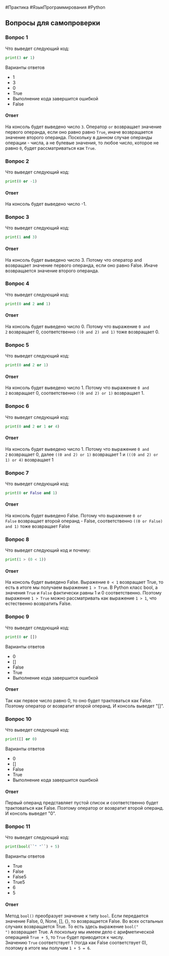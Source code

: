 #Практика #ЯзыкПрограммирования #Python 
## Вопросы для самопроверки

### Вопрос 1

Что выведет следующий код:

```python	
print(3 or 1)
```

Варианты ответов

- 1
- 3
- 0
- True
- Выполнение кода завершится ошибкой
- False

#### Ответ

На консоль будет выведено число `3`. Оператор `or` возвращает значение первого операнда, если оно равно равно `True`, иначе возвращается значение второго операнда. Поскольку в данном случае операнды операции - числа, а не булевые значения, то любое число, которое не равно `0`, будет рассматриваться как `True`.


### Вопрос 2

Что выведет следующий код:
 
```python
print(0 or -1) 
```

#### Ответ

На консоль будет выведено число -1.


### Вопрос 3

Что выведет следующий код:

```python
print(1 and 3)
```

#### Ответ

На консоль будет выведено число 3. Потому что оператор and возвращает значение первого операнда, если оно равно False. Иначе возвращается значение второго операнда.


### Вопрос 4

Что выведет следующий код:

```python
print(0 and 2 and 1)
```

#### Ответ 

На консоль будет выведено число 0. Потому что выражение `0 and 2` возвращает 0, соответственно `((0 and 2) and 1)` тоже возвращает 0.


### Вопрос 5

Что выведет следующий код:

```python
print(0 and 2 or 1)
````

#### Ответ 

На консоль будет выведено число 1. Потому что выражение `0 and 2` возвращает 0, соответственно `((0 and 2) or 1)` возвращает 1.


### Вопрос 6

Что выведет следующий код:

```python
print(0 and 2 or 1 or 4)
```

#### Ответ 

На консоль будет выведено число 1. Потому что выражение `0 and 2` возвращает 0, далее `((0 and 2) or 1)` возвращает 1 и `(((0 and 2) or 1) or 4)` возвращает 1


### Вопрос 7

Что выведет следующий код:

```python
print(0 or False and 1)
```

#### Ответ 

На консоль будет выведено False. Потому что выражение `0 or False` возвращает второй операнд - False, соответственно `((0 or False) and 1)` тоже возвращает False


### Вопрос 8

Что выведет следующий код и почему:

```python
print(1 > (0 < 1))
```

#### Ответ 

На консоль будет выведено False. Выражение `0 < 1` возвращает True, то есть в итоге мы получаем выражение `1 > True`. В Python класс bool, а значения `True` и `False` фактически равны 1 и 0 соответственно. Поэтому выражение `1 > True` можно рассматривать как выражение `1 > 1`, что естественно возвратить False.


### Вопрос 9

Что выведет следующий код:

```python
print(0 or [])
```

Варианты ответов

- 0
- []
- False
- True
- Выполнение кода завершится ошибкой

#### Ответ 

Так как первое число равно 0, то оно будет трактоваться как False. Поэтому оператор or возвратит второй операнд. И консоль выведет "[]".


### Вопрос 10

Что выведет следующий код:

```python
print([] or 0)
```

Варианты ответов

- 0
- []
- False
- True
- Выполнение кода завершится ошибкой

#### Ответ 

Первый операнд представляет пустой список и соответственно будет трактоваться как False. Поэтому оператор or возвратит второй операнд. И консоль выведет "0".


### Вопрос 11

Что выведет следующий код:

```python
print(bool(``" "``) + 5)
```

Варианты ответов

- True
- False
- False5
- True5
- 6
- 5

#### Ответ 

Метод `bool()` преобразует значение к типу `bool`. Если передается значение False, 0, None, [], {}, то возвращается False. Во всех остальных случаях возвращается True. То есть здесь выражение `bool(" ")` возвращает True. А поскольку мы имеем дело с арифметической операцией `True + 5`, то `True` будет приводится к числу. Значению `True` соответствует 1 (тогда как False соответствует 0), поэтому в итоге мы получим `1 + 5 = 6`.

